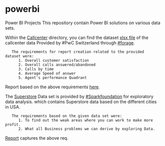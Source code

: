 # powerbi
Power BI Projects
This repository contain Power BI solutions on various data sets.

Within the [Callcenter](https://github.com/MRGupta1722/powerbi/tree/main/EDA-Power%20BI/CallCenter) directory, you can find the dataset [xlsx file](https://github.com/MRGupta1722/powerbi/tree/main/EDA-Power%20BI/CallCenter/Dataset) of the callcenter data Provided by #PwC Switzerland through [#forage](https://www.theforage.com/).

       The requirements for report creation related to the provided dataset were:
          1. Overall customer satisfaction
          2. Overall calls answered/abandoned
          3. Calls by time
          4. Average Speed of answer
          5. Agent's performance Quadrant

   Report based on the above requirements [here](https://github.com/MRGupta1722/powerbi/tree/main/EDA-Power%20BI/CallCenter/Report).

The [Superstore](https://github.com/MRGupta1722/powerbi/tree/main/EDA-Power%20BI/SuperStore/Dataset) Data set is provided by [#Sparkfoundation]( https://internship.thesparksfoundation.info/) for exploratory data analysis.
which contains Superstore data based on the different cities in USA.

       The requirements based on the given data set were:
          1. To find out the weak areas where you can work to make more profit.
          2. What all Business problems we can derive by exploring Data.
 
     
   [Report](https://github.com/MRGupta1722/powerbi/tree/main/EDA-Power%20BI/SuperStore/report) captures the above req.
